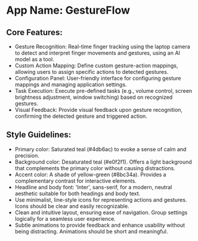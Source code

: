 # **App Name**: GestureFlow

## Core Features:

- Gesture Recognition: Real-time finger tracking using the laptop camera to detect and interpret finger movements and gestures, using an AI model as a tool.
- Custom Action Mapping: Define custom gesture-action mappings, allowing users to assign specific actions to detected gestures.
- Configuration Panel: User-friendly interface for configuring gesture mappings and managing application settings.
- Task Execution: Execute pre-defined tasks (e.g., volume control, screen brightness adjustment, window switching) based on recognized gestures.
- Visual Feedback: Provide visual feedback upon gesture recognition, confirming the detected gesture and triggered action.

## Style Guidelines:

- Primary color: Saturated teal (#4db6ac) to evoke a sense of calm and precision.
- Background color: Desaturated teal (#e0f2f1). Offers a light background that complements the primary color without causing distractions.
- Accent color: A shade of yellow-green (#8bc34a). Provides a complementary contrast for interactive elements.
- Headline and body font: 'Inter', sans-serif, for a modern, neutral aesthetic suitable for both headings and body text.
- Use minimalist, line-style icons for representing actions and gestures. Icons should be clear and easily recognizable.
- Clean and intuitive layout, ensuring ease of navigation. Group settings logically for a seamless user experience.
- Subtle animations to provide feedback and enhance usability without being distracting. Animations should be short and meaningful.